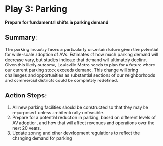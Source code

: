 # Play 3: Parking

**Prepare for fundamental shifts in parking demand**

## Summary:

The parking industry faces a particularly uncertain future given the potential for wide-scale adoption of AVs. Estimates of how much parking demand will decrease vary, but studies indicate that demand will ultimately decline. Given this likely outcome, Louisville Metro needs to plan for a future where our current parking stock exceeds demand. This change will bring challenges and opportunities as substantial sections of our neighborhoods and commercial districts could be completely redefined.

## Action Steps:

  1. All new parking facilities should be constructed so that they may be repurposed, unless architecturally unfeasible.
  2. Prepare for a potential reduction in parking, based on different levels of AV adoption, and how that will affect revenues and operations over the next 20 years.
  3. Update zoning and other development regulations to reflect the changing demand for parking
